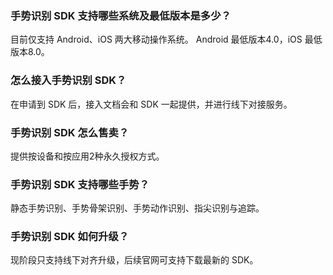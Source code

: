 
### 手势识别 SDK 支持哪些系统及最低版本是多少？
目前仅支持 Android、iOS 两大移动操作系统。
Android 最低版本4.0，iOS 最低版本8.0。

### 怎么接入手势识别 SDK？
在申请到 SDK 后，接入文档会和 SDK 一起提供，并进行线下对接服务。

### 手势识别 SDK 怎么售卖？
提供按设备和按应用2种永久授权方式。

### 手势识别 SDK 支持哪些手势？
静态手势识别、手势骨架识别、手势动作识别、指尖识别与追踪。
   
### 手势识别 SDK 如何升级？
现阶段只支持线下对齐升级，后续官网可支持下载最新的 SDK。
